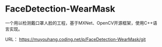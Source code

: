 # FaceDetection-WearMask
一个用以检测戴口罩人脸的工程，基于MXNet、OpenCV开源框架，使用C++语言实现。


URL： https://muyouhang.coding.net/p/FaceDetection-WearMask/git
